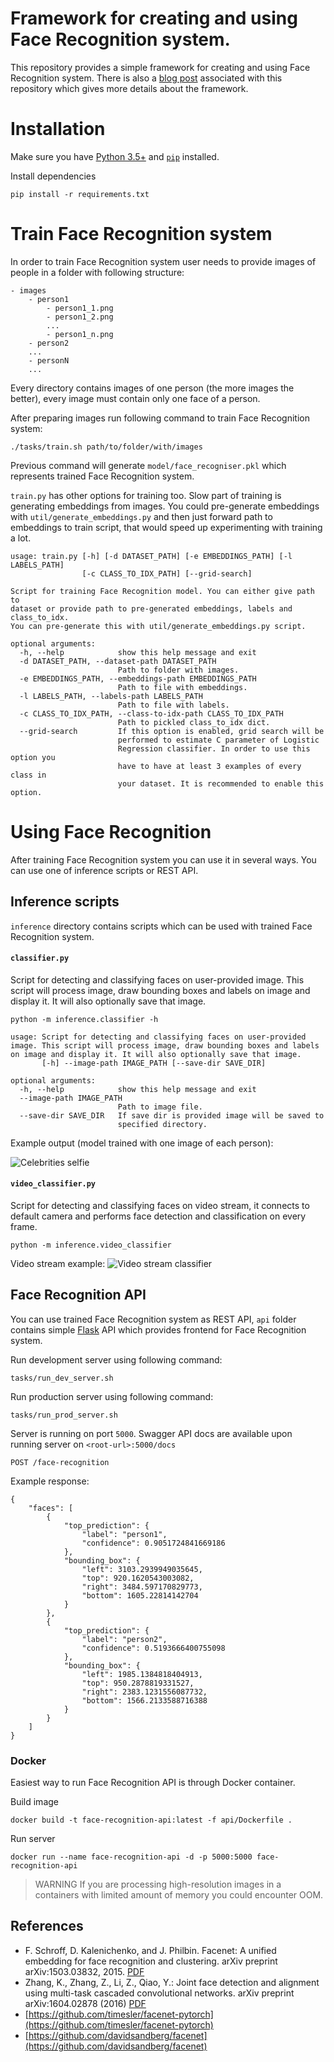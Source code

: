 # Framework for creating and using Face Recognition system.
This repository provides a simple framework for creating and using Face Recognition system. There is also a 
[blog post](https://arsfutura.co/magazine/face-recognition-with-facenet-and-mtcnn/) associated with this repository 
which gives more details about the framework.  

# Installation
Make sure you have [Python 3.5+](https://realpython.com/installing-python/) and 
[`pip`](https://www.makeuseof.com/tag/install-pip-for-python/) installed.

Install dependencies
```
pip install -r requirements.txt
```

# Train Face Recognition system
In order to train Face Recognition system user needs to provide images of people in a folder with following structure: 

```
- images 
    - person1
        - person1_1.png
        - person1_2.png
        ...
        - person1_n.png
    - person2
    ...
    - personN
    ...
```

Every directory contains images of one person (the more images the better), every image must contain only one face of a 
person.

After preparing images run following command to train Face Recognition system:
```
./tasks/train.sh path/to/folder/with/images
``` 
Previous command will generate `model/face_recogniser.pkl` which represents trained Face Recognition system.

`train.py` has other options for training too. Slow part of training is generating embeddings from images. You could 
pre-generate embeddings with `util/generate_embeddings.py` and then just forward path to embeddings to train script, 
that would speed up experimenting with training a lot.

```
usage: train.py [-h] [-d DATASET_PATH] [-e EMBEDDINGS_PATH] [-l LABELS_PATH]
                [-c CLASS_TO_IDX_PATH] [--grid-search]

Script for training Face Recognition model. You can either give path to
dataset or provide path to pre-generated embeddings, labels and class_to_idx.
You can pre-generate this with util/generate_embeddings.py script.

optional arguments:
  -h, --help            show this help message and exit
  -d DATASET_PATH, --dataset-path DATASET_PATH
                        Path to folder with images.
  -e EMBEDDINGS_PATH, --embeddings-path EMBEDDINGS_PATH
                        Path to file with embeddings.
  -l LABELS_PATH, --labels-path LABELS_PATH
                        Path to file with labels.
  -c CLASS_TO_IDX_PATH, --class-to-idx-path CLASS_TO_IDX_PATH
                        Path to pickled class_to_idx dict.
  --grid-search         If this option is enabled, grid search will be
                        performed to estimate C parameter of Logistic
                        Regression classifier. In order to use this option you
                        have to have at least 3 examples of every class in
                        your dataset. It is recommended to enable this option.
```

# Using Face Recognition

After training Face Recognition system you can use it in several ways. You can use one of inference scripts or REST API. 

## Inference scripts

`inference` directory contains scripts which can be used with trained Face Recognition system.

#### `classifier.py`
Script for detecting and classifying faces on user-provided image. This script will process image, draw bounding boxes 
and labels on image and display it. It will also optionally save that image.
```
python -m inference.classifier -h
```
```
usage: Script for detecting and classifying faces on user-provided image. This script will process image, draw bounding boxes and labels on image and display it. It will also optionally save that image.
       [-h] --image-path IMAGE_PATH [--save-dir SAVE_DIR]

optional arguments:
  -h, --help            show this help message and exit
  --image-path IMAGE_PATH
                        Path to image file.
  --save-dir SAVE_DIR   If save dir is provided image will be saved to
                        specified directory.
```
Example output (model trained with one image of each person):

![Celebrities selfie](images/ellen_selfie_tagged.jpg)

#### `video_classifier.py`
Script for detecting and classifying faces on video stream, it connects to default camera and performs face detection 
and classification on every frame.
```
python -m inference.video_classifier
```

Video stream example:
![Video stream classifier](images/video_classifier_example.png)

## Face Recognition API
You can use trained Face Recognition system as REST API, `api` folder contains simple 
[Flask](https://palletsprojects.com/p/flask/) API which provides frontend for Face Recognition system.

Run development server using following command:
```
tasks/run_dev_server.sh
```

Run production server using following command:
```
tasks/run_prod_server.sh
```

Server is running on port `5000`.
Swagger API docs are available upon running server on `<root-url>:5000/docs`

``POST /face-recognition``

Example response:
```
{
    "faces": [
        {
            "top_prediction": {
                "label": "person1",
                "confidence": 0.9051724841669186
            },
            "bounding_box": {
                "left": 3103.2939949035645,
                "top": 920.1620543003082,
                "right": 3484.597170829773,
                "bottom": 1605.22814142704
            }
        },
        {
            "top_prediction": {
                "label": "person2",
                "confidence": 0.5193666400755098
            },
            "bounding_box": {
                "left": 1985.1384818404913,
                "top": 950.2878819331527,
                "right": 2383.1231556087732,
                "bottom": 1566.2133588716388
            }
        }
    ]
}
```

### Docker
Easiest way to run Face Recognition API is through Docker container.

Build image
```
docker build -t face-recognition-api:latest -f api/Dockerfile .
```

Run server
```
docker run --name face-recognition-api -d -p 5000:5000 face-recognition-api
```

> WARNING If you are processing high-resolution images in a containers with limited amount of memory you could 
> encounter OOM. 

## References
* F. Schroff, D. Kalenichenko, and J. Philbin. Facenet: A unified embedding for face recognition and clustering. arXiv preprint arXiv:1503.03832, 2015. [PDF](https://arxiv.org/pdf/1503.03832.pdf)
* Zhang, K., Zhang, Z., Li, Z., Qiao, Y.: Joint face detection and alignment using multi-task cascaded convolutional networks. arXiv preprint arXiv:1604.02878 (2016) [PDF](https://arxiv.org/pdf/1604.02878.pdf)
* [https://github.com/timesler/facenet-pytorch](https://github.com/timesler/facenet-pytorch)
* [https://github.com/davidsandberg/facenet](https://github.com/davidsandberg/facenet)